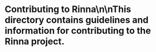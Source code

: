 # Contributing to Rinna\n\nThis directory contains guidelines and information for contributing to the Rinna project.
